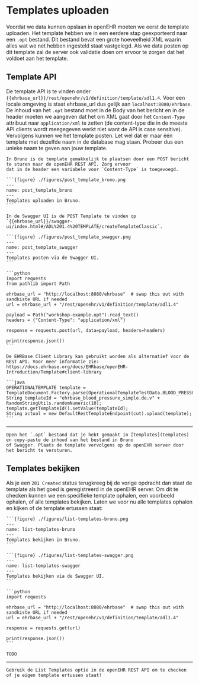# Templates uploaden

Voordat we data kunnen opslaan in openEHR moeten we eerst de template uploaden. Het template hebben we in een eerdere
stap geexporteerd naar een `.opt` bestand. Dit bestand bevat een grote hoeveelheid XML waarin alles wat we net hebben
ingesteld staat vastgelegd. Als we data posten op dit template zal de server ook validatie doen om ervoor te zorgen
dat het voldoet aan het template.

## Template API

De template API is te vinden onder `{{ehrbase_url}}/rest/openehr/v1/definition/template/adl1.4`. Voor een locale omgeving
is staat ehrbase_url dus gelijk aan `localhost:8080/ehrbase`. De inhoud van het `.opt` bestand moet in
de Body van het bericht en in de header moeten we aangeven dat het om XML gaat door het `Content-Type` attribuut naar
`application/xml` te zetten (de content-type die in de meeste API clients wordt meegegeven werkt niet want de API is 
case sensitive). Vervolgens kunnen we het template posten. Let wel dat er maar één template met dezelfde naam
in de database mag staan. Probeer dus een unieke naam te geven aan jouw template. 

````{tab} Bruno
In Bruno is de template gemakkelijk te plaatsen door een POST bericht te sturen naar de openEHR REST API. Zorg ervoor 
dat in de header een variabele voor `Content-Type` is toegevoegd. 

```{figure} ./figures/post_template_bruno.png
---
name: post_template_bruno
---
Templates uploaden in Bruno.
```
````
````{tab} Swagger
In de Swagger UI is de POST Template te vinden op `{{ehrbase_url}}/swagger-ui/index.html#/ADL%201.4%20TEMPLATE/createTemplateClassic`.

```{figure} ./figures/post_template_swagger.png
---
name: post_template_swagger
---
Templates posten via de Swagger UI.
```
````
````{tab} Python
```python
import requests
from pathlib import Path

ehrbase_url = "http://localhost:8080/ehrbase"  # swap this out with sandkiste URL if needed
url = ehrbase_url + "/rest/openehr/v1/definition/template/adl1.4"

payload = Path("workshop-example.opt").read_text()
headers = {"Content-Type": "application/xml"}

response = requests.post(url, data=payload, headers=headers)

print(response.json())
```
````
````{tab} EHRBase Client
De EHRBase Client Library kan gebruikt worden als alternatief voor de REST API. Voor meer informatie zie: 
https://docs.ehrbase.org/docs/EHRbase/openEHR-Introduction/Template#client-library

```java
OPERATIONALTEMPLATE template = TemplateDocument.Factory.parse(OperationalTemplateTestData.BLOOD_PRESSURE_SIMPLE.getStream()).getTemplate();
String templateId = "ehrbase_blood_pressure_simple.de.v" + RandomStringUtils.randomNumeric(10);
template.getTemplateId().setValue(templateId);
String actual = new DefaultRestTemplateEndpoint(cut).upload(template);
```
````

---

```{admonition} Opdracht
Open het `.opt` bestand dat je hebt gemaakt in [Templates](templates) en copy-paste de inhoud van het bestand in Bruno
of Swagger. Plaats de template vervolgens op de openEHR server door het bericht te versturen.
```

## Templates bekijken

Als je een `201 Created` status terugkreeg bij de vorige opdracht dan staat de template als het goed is geregistreerd in de openEHR
server. Om dit te checken kunnen we een specifieke template ophalen, een voorbeeld ophalen, of alle templates bekijken.
Laten we voor nu alle templates ophalen en kijken of de template ertussen staat:

````{tab} Bruno
```{figure} ./figures/list-templates-bruno.png
---
name: list-templates-bruno
---
Templates bekijken in Bruno.
```
````
````{tab} Swagger
```{figure} ./figures/list-templates-swagger.png
---
name: list-templates-swagger
---
Templates bekijken via de Swagger UI.
```
````
````{tab} Python
```python
import requests

ehrbase_url = "http://localhost:8080/ehrbase"  # swap this out with sandkiste URL if needed
url = ehrbase_url + "/rest/openehr/v1/definition/template/adl1.4"

response = requests.get(url)

print(response.json())
```
````
````{tab} EHRBase Client
TODO
````

---

```{admonition} Opdracht
Gebruik de List Templates optie in de openEHR REST API om te checken of je eigen template ertussen staat!
```
